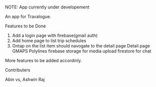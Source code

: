  NOTE: App currently under developement


An app for Travalogue. 


Features to be Done
1. Add a login page with firebase(gmail auth)
2. Add home page to list trip schedules
3. Ontap on the list item should navogate to the detail page
  Detail page
  GMAPS
  Polylines 
  firebase storage for media upload
  firestore for chat

  More features to be added accordinly.


  Contributers

  Abin vs,
  Ashwin Raj